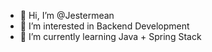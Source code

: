 - 👋 Hi, I’m @Jestermean
- 👀 I’m interested in Backend Development
- 🌱 I’m currently learning Java + Spring Stack

<!---
Jestermean/Jestermean is a ✨ special ✨ repository because its `README.md` (this file) appears on your GitHub profile.
You can click the Preview link to take a look at your changes.
--->
